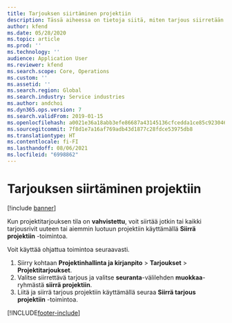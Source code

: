 ```yaml
---
title: Tarjouksen siirtäminen projektiin
description: Tässä aiheessa on tietoja siitä, miten tarjous siirretään uuteen tai aiemmin luotuun projektiin.
author: kfend
ms.date: 05/28/2020
ms.topic: article
ms.prod: ''
ms.technology: ''
audience: Application User
ms.reviewer: kfend
ms.search.scope: Core, Operations
ms.custom: ''
ms.assetid: ''
ms.search.region: Global
ms.search.industry: Service industries
ms.author: andchoi
ms.dyn365.ops.version: 7
ms.search.validFrom: 2019-01-15
ms.openlocfilehash: a0021e36a18abb3efe86687a43145136cfcedda1ce85c92304608bf2e7270598
ms.sourcegitcommit: 7f8d1e7a16af769adb43d1877c28fdce53975db8
ms.translationtype: HT
ms.contentlocale: fi-FI
ms.lasthandoff: 08/06/2021
ms.locfileid: "6998862"
---
```

# <a name="transfer-a-quotation-to-a-project"></a>Tarjouksen siirtäminen projektiin

[!include [banner](../includes/banner.md)]

Kun projektitarjouksen tila on **vahvistettu**, voit siirtää jotkin tai kaikki tarjousrivit uuteen tai aiemmin luotuun projektiin käyttämällä **Siirrä projektiin** -toimintoa. 

Voit käyttää ohjattua toimintoa seuraavasti.

1. Siirry kohtaan **Projektinhallinta ja kirjanpito** > **Tarjoukset** > **Projektitarjoukset**.
2. Valitse siirrettävä tarjous ja valitse **seuranta**-välilehden **muokkaa**-ryhmästä **siirrä projektiin**.
3. Liitä ja siirrä tarjous projektiin käyttämällä seuraa **Siirrä tarjous projektiin** -toimintoa.


[!INCLUDE[footer-include](../includes/footer-banner.md)]